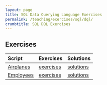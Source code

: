 ```yaml
---
layout: page
title: SQL Data Querying Language Exercises
permalink: /teaching/exercises/sql/dql/
crumbtitle: SQL DQL Exercises
---
```


## Exercises



| Script                                                       | Exercises                                                    | Solutions                                                    |
| :----------------------------------------------------------- | :----------------------------------------------------------- | :----------------------------------------------------------- |
| [Airplanes](/teaching/exercises/sql/dql/scripts/airplanes.sql) | [exercises](/teaching/exercises/sql/dql/airplanes/)          | [solutions](/teaching/solutions/sql/dql/airplanes/)          |
| [Employees](/teaching/exercises/sql/dql/scripts/employees.sql) | [exercises](/teaching/exercises/sql/dql/employees/) | [solutions](/teaching/solutions/sql/dql/employees/) |

